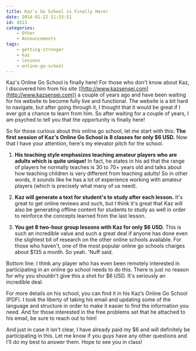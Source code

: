 ```yaml
---
title: Kaz's Go School is Finally Here!
date: 2014-01-22 11:33:51
id: 4513
categories:
	- Other
	- Announcements
tags:
	- getting-stronger
	- kaz
	- lessons
	- online-go-school
---
```


Kaz's Online Go School is finally here! For those who don't know about Kaz, I discovered him from his site ([http://www.kazsensei.com](http://www.kazsensei.com)) a couple of years ago and have been waiting for his website to become fully live and functional. The website is a bit hard to navigate, but after going through it, I thought that it would be great if I ever got a chance to learn from him. So after waiting for a couple of years, I am psyched to tell you that the opportunity is finally here!

So for those curious about this online go school, let me start with this: **The first session of Kaz's Online Go School is 8 classes for only $6 USD.** Now that I have your attention, here's my elevator pitch for the school.

1.  **His teaching style emphasizes teaching amateur players who are adults which is quite unique!** In fact, he states in his ad that the range of players he normally teaches is 30 to 70+ years old and talks about how teaching children is very different from teaching adults! So in other words, it sounds like he has a lot of experience working with amateur players (which is precisely what many of us need).

2.  **Kaz will generate a text for student's to study after each lesson.** It's great to get online reviews and such, but I think it's great that Kaz will also be generating offline content for students to study as well in order to reinforce the concepts learned from the last lesson.

3.  **You get 8 two-hour group lessons with Kaz for only $6 USD.** This is such an incredible value and such a great deal if anyone has done even the slightest bit of research on the other online schools available. For those who haven't, one of the most popular online go schools charges about $135 a month. So yeah. 'Nuff said.

Bottom line: I think any player who has even been remotely interested in participating in an online go school needs to do this. There is just no reason for why you shouldn't give this a shot for $6 USD. It's seriously an incredible deal.

For more details on his school, you can find it in his Kaz’s Online Go School (PDF). I took the liberty of taking his email and updating some of the language and structure in order to make it easier to find the information you need. And for those interested in the free problems set that he attached to his email, be sure to reach out to him!

And just in case it isn't clear, I have already paid my $6 and will definitely be participating in this. Let me know if you guys have any other questions and I'll do my best to answer them. Hope to see you in class!